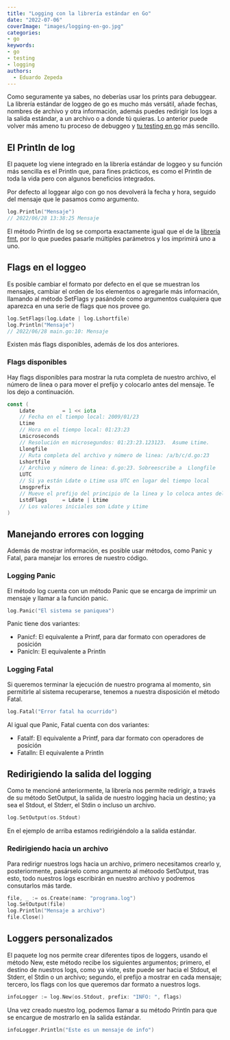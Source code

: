 ```yaml
---
title: "Logging con la librería estándar en Go"
date: "2022-07-06"
coverImage: "images/logging-en-go.jpg"
categories:
- go
keywords:
- go
- testing
- logging
authors:
  - Eduardo Zepeda
---
```


Como seguramente ya sabes, no deberías usar los prints para debuggear. La librería estándar de loggeo  de go es mucho más versátil, añade fechas, nombres de archivo y otra información, además puedes redirigir los logs a la salida estándar, a un archivo o a donde tú quieras. Lo anterior puede volver más ameno tu proceso de debuggeo y [tu testing en go](/es/go-testing-basico-y-coverage/) más sencillo.

## El Println de log

El paquete log viene integrado en la librería estándar de loggeo y su función más sencilla es el Println que, para fines prácticos, es como el Println de toda la vida pero con algunos beneficios integrados.

Por defecto al loggear algo con go nos devolverá la fecha y hora, seguido del mensaje que le pasamos como argumento.

```go
log.Println("Mensaje")
// 2022/06/28 13:38:25 Mensaje
```

El método Println de log se comporta exactamente igual que el de la [librería fmt](/es/go-funciones-argumentos-y-el-paquete-fmt/), por lo que puedes pasarle múltiples parámetros y los imprimirá uno a uno.

## Flags en el loggeo

Es posible cambiar el formato por defecto en el que se muestran los mensajes, cambiar el orden de los elementos o agregarle más información, llamando al método SetFlags y pasándole como argumentos cualquiera que aparezca en una serie de flags que nos provee go.

```go
log.SetFlags(log.Ldate | log.Lshortfile)
log.Println("Mensaje")
// 2022/06/28 main.go:10: Mensaje
```

Existen más flags disponibles, además de los dos anteriores.


### Flags disponibles

Hay flags disponibles para mostrar la ruta completa de nuestro archivo, el número de linea o para mover el prefijo y colocarlo antes del mensaje. Te los dejo a continuación.

```go
const (
	Ldate         = 1 << iota     
    // Fecha en el tiempo local: 2009/01/23
	Ltime                         
    // Hora en el tiempo local: 01:23:23
	Lmicroseconds                 
    // Resolución en microsegundos: 01:23:23.123123.  Asume Ltime.
	Llongfile                     
    // Ruta completa del archivo y número de linea: /a/b/c/d.go:23
	Lshortfile                    
    // Archivo y número de linea: d.go:23. Sobreescribe a  Llongfile
	LUTC                          
    // Si ya están Ldate o Ltime usa UTC en lugar del tiempo local
	Lmsgprefix                    
    // Mueve el prefijo del principio de la linea y lo coloca antes del mensaje. 
	LstdFlags     = Ldate | Ltime 
    // Los valores iniciales son Ldate y Ltime
)
```

## Manejando errores con logging

Además de mostrar información, es posible usar métodos, como Panic y Fatal, para manejar los errores de nuestro código.

### Logging Panic

El método log cuenta con un método Panic que se encarga de imprimir un mensaje y llamar a la función panic.

```go
log.Panic("El sistema se paniquea")
```

Panic tiene dos variantes: 

- Panicf: El equivalente a Printf, para dar formato con operadores de posición
- Panicln: El equivalente a Println

### Logging Fatal

Si queremos terminar la ejecución de nuestro programa al momento, sin permitirle al sistema recuperarse, tenemos a nuestra disposición el método Fatal.

```go
log.Fatal("Error fatal ha ocurrido")
```

Al igual que Panic, Fatal cuenta con dos variantes: 

- Fatalf: El equivalente a Printf, para dar formato con operadores de posición
- Fatalln: El equivalente a Println

## Redirigiendo la salida del logging

Como te mencioné anteriormente, la librería nos permite redirigir, a través de su método SetOutput, la salida de nuestro logging hacia un destino; ya sea el Stdout, el Stderr, el Stdin o incluso un archivo. 

```go
log.SetOutput(os.Stdout)
```

En el ejemplo de arriba estamos redirigiéndolo a la salida estándar.

### Redirigiendo hacia un archivo

Para redirigr nuestros logs hacia un archivo, primero necesitamos crearlo y, posteriormente, pasárselo como argumento al métoodo SetOutput, tras esto, todo nuestros logs escribirán en nuestro archivo y podremos consutarlos más tarde.

```go
file, _ := os.Create(name: "programa.log")
log.SetOutput(file)
log.Println("Mensaje a archivo")
file.Close()
```

## Loggers personalizados

El paquete log nos permite crear diferentes tipos de loggers, usando el método New, este método recibe los siguientes argumentos; primero, el destino de nuestros logs, como ya viste, este puede ser hacia el Stdout, el Stderr, el Stdin o un archivo; segundo, el prefijo a mostrar en cada mensaje; tercero, los flags con los que queremos dar formato a nuestros logs.

```go
infoLogger := log.New(os.Stdout, prefix: "INFO: ", flags)
```

Una vez creado nuestro log, podemos llamar a su método Println para que se encargue de mostrarlo en la salida estándar.

```go
infoLogger.Println("Este es un mensaje de info")
```

